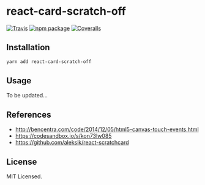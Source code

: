 # react-card-scratch-off

[![Travis][build-badge]][build]
[![npm package][npm-badge]][npm]
[![Coveralls][coveralls-badge]][coveralls]

## Installation

```sh
yarn add react-card-scratch-off
```

## Usage
To be updated...

## References
- http://bencentra.com/code/2014/12/05/html5-canvas-touch-events.html
- https://codesandbox.io/s/kon73lw085
- https://github.com/aleksik/react-scratchcard

## License
MIT Licensed.

[build-badge]: https://img.shields.io/travis/user/repo/master.png?style=flat-square
[build]: https://travis-ci.org/user/repo

[npm-badge]: https://img.shields.io/npm/v/npm-package.png?style=flat-square
[npm]: https://www.npmjs.org/package/npm-package

[coveralls-badge]: https://img.shields.io/coveralls/user/repo/master.png?style=flat-square
[coveralls]: https://coveralls.io/github/user/repo
